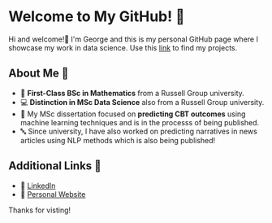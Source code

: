 # Welcome to My GitHub! 🎉

Hi and welcome!👋 I'm George and this is my personal GitHub page where I showcase my work in data science. Use this [link](https://github.com/georgesnape01/Portfolio-Guide) to find my projects. 

## About Me 🚀

- 🔢 **First-Class BSc in Mathematics** from a Russell Group university.
- 💻 **Distinction in MSc Data Science** also from a Russell Group university.
- 🧠 My MSc dissertation focused on **predicting CBT outcomes** using machine learning techniques and is in the processs of being published.
- 🔤 Since university, I have also worked on predicting narratives in news articles using NLP methods which is also being published!

## Additional Links 🤝

- 🔗 [LinkedIn](https://www.linkedin.com/in/george-a-snape/)
- 🔗 [Personal Website](https://georgesnape01.github.io./portfolio-website)

Thanks for visting!

<!--
## My Portfolio 📁

Check out my [Portfolio Guide](#georgesnape01/Portfolio-Guide) that walks through all the projects I've completed, from machine learning experiments to natural language processing.

## Projects & Skills 🌟

Here are some of the tools and technologies I’ve worked with:

- **Programming Languages:** Python, R
- **Libraries/Frameworks:** Hugging Face, Keras, Scikit-learn
- **Tools:** Power BI, Excel, LaTeX
--->
